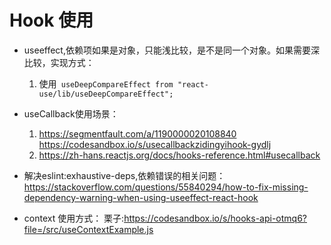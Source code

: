 # Hook 使用
- useeffect,依赖项如果是对象，只能浅比较，是不是同一个对象。如果需要深比较，实现方式：
  1. 使用` useDeepCompareEffect from "react-use/lib/useDeepCompareEffect";`

- useCallback使用场景：
  1. https://segmentfault.com/a/1190000020108840
     https://codesandbox.io/s/usecallbackzidingyihook-gydlj
  2. https://zh-hans.reactjs.org/docs/hooks-reference.html#usecallback
- 解决eslint:exhaustive-deps,依赖错误的相关问题：
  https://stackoverflow.com/questions/55840294/how-to-fix-missing-dependency-warning-when-using-useeffect-react-hook

- context 使用方式：
  栗子:https://codesandbox.io/s/hooks-api-otmq6?file=/src/useContextExample.js